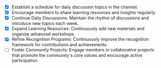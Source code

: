- [x] Establish a schedule for daily discussion topics in the channel.
- [x] Encourage members to share learning resources and insights regularly.
- [x] Continue Daily Discussions: Maintain the rhythm of discussions and introduce new topics each week.
- [x] Expand Learning Resources: Continuously add new materials and organize advanced workshops.
- [x] Refine Recognition Programs: Continuously improve the recognition framework for contributions and achievements.
- [ ] Foster Community Projects: Engage members in collaborative projects that promote the community's core values and encourage active participation.